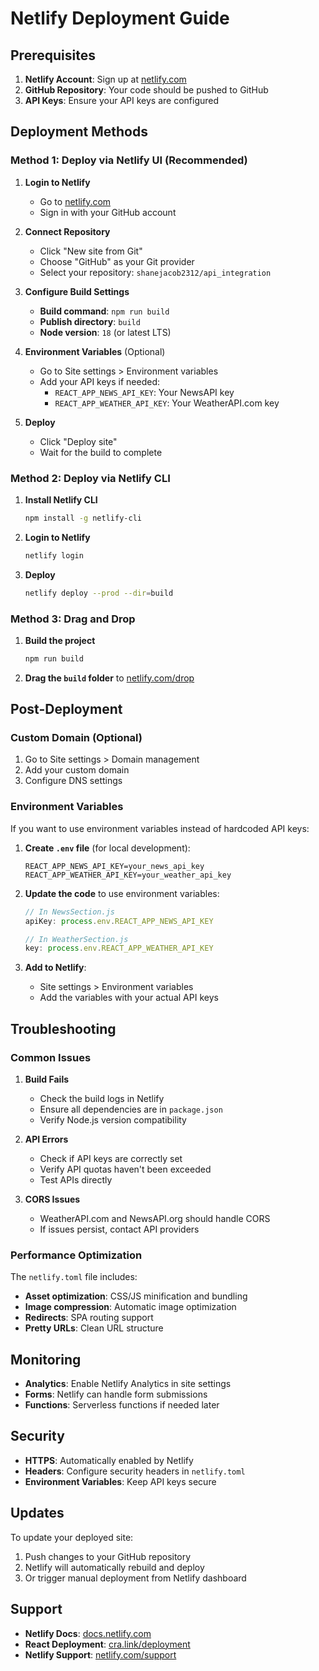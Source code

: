 # Netlify Deployment Guide

## Prerequisites

1. **Netlify Account**: Sign up at [netlify.com](https://netlify.com)
2. **GitHub Repository**: Your code should be pushed to GitHub
3. **API Keys**: Ensure your API keys are configured

## Deployment Methods

### Method 1: Deploy via Netlify UI (Recommended)

1. **Login to Netlify**
   - Go to [netlify.com](https://netlify.com)
   - Sign in with your GitHub account

2. **Connect Repository**
   - Click "New site from Git"
   - Choose "GitHub" as your Git provider
   - Select your repository: `shanejacob2312/api_integration`

3. **Configure Build Settings**
   - **Build command**: `npm run build`
   - **Publish directory**: `build`
   - **Node version**: `18` (or latest LTS)

4. **Environment Variables** (Optional)
   - Go to Site settings > Environment variables
   - Add your API keys if needed:
     - `REACT_APP_NEWS_API_KEY`: Your NewsAPI key
     - `REACT_APP_WEATHER_API_KEY`: Your WeatherAPI.com key

5. **Deploy**
   - Click "Deploy site"
   - Wait for the build to complete

### Method 2: Deploy via Netlify CLI

1. **Install Netlify CLI**
   ```bash
   npm install -g netlify-cli
   ```

2. **Login to Netlify**
   ```bash
   netlify login
   ```

3. **Deploy**
   ```bash
   netlify deploy --prod --dir=build
   ```

### Method 3: Drag and Drop

1. **Build the project**
   ```bash
   npm run build
   ```

2. **Drag the `build` folder** to [netlify.com/drop](https://netlify.com/drop)

## Post-Deployment

### Custom Domain (Optional)
1. Go to Site settings > Domain management
2. Add your custom domain
3. Configure DNS settings

### Environment Variables
If you want to use environment variables instead of hardcoded API keys:

1. **Create `.env` file** (for local development):
   ```
   REACT_APP_NEWS_API_KEY=your_news_api_key
   REACT_APP_WEATHER_API_KEY=your_weather_api_key
   ```

2. **Update the code** to use environment variables:
   ```javascript
   // In NewsSection.js
   apiKey: process.env.REACT_APP_NEWS_API_KEY
   
   // In WeatherSection.js
   key: process.env.REACT_APP_WEATHER_API_KEY
   ```

3. **Add to Netlify**:
   - Site settings > Environment variables
   - Add the variables with your actual API keys

## Troubleshooting

### Common Issues

1. **Build Fails**
   - Check the build logs in Netlify
   - Ensure all dependencies are in `package.json`
   - Verify Node.js version compatibility

2. **API Errors**
   - Check if API keys are correctly set
   - Verify API quotas haven't been exceeded
   - Test APIs directly

3. **CORS Issues**
   - WeatherAPI.com and NewsAPI.org should handle CORS
   - If issues persist, contact API providers

### Performance Optimization

The `netlify.toml` file includes:
- **Asset optimization**: CSS/JS minification and bundling
- **Image compression**: Automatic image optimization
- **Redirects**: SPA routing support
- **Pretty URLs**: Clean URL structure

## Monitoring

- **Analytics**: Enable Netlify Analytics in site settings
- **Forms**: Netlify can handle form submissions
- **Functions**: Serverless functions if needed later

## Security

- **HTTPS**: Automatically enabled by Netlify
- **Headers**: Configure security headers in `netlify.toml`
- **Environment Variables**: Keep API keys secure

## Updates

To update your deployed site:
1. Push changes to your GitHub repository
2. Netlify will automatically rebuild and deploy
3. Or trigger manual deployment from Netlify dashboard

## Support

- **Netlify Docs**: [docs.netlify.com](https://docs.netlify.com)
- **React Deployment**: [cra.link/deployment](https://cra.link/deployment)
- **Netlify Support**: [netlify.com/support](https://netlify.com/support) 